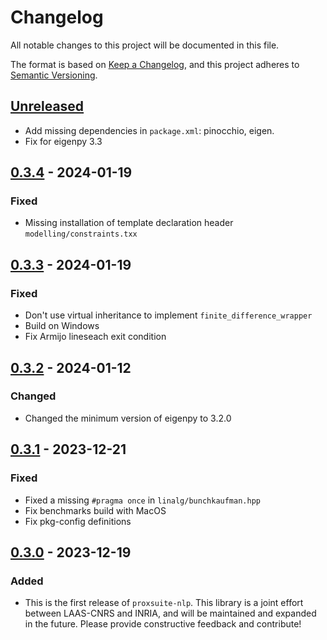 # Changelog

All notable changes to this project will be documented in this file.

The format is based on [Keep a Changelog](https://keepachangelog.com/en/1.0.0/),
and this project adheres to [Semantic Versioning](https://semver.org/spec/v2.0.0.html).

## [Unreleased]

* Add missing dependencies in `package.xml`: pinocchio, eigen.
* Fix for eigenpy 3.3

## [0.3.4] - 2024-01-19

### Fixed

* Missing installation of template declaration header `modelling/constraints.txx`

## [0.3.3] - 2024-01-19

### Fixed

* Don't use virtual inheritance to implement `finite_difference_wrapper`
* Build on Windows
* Fix Armijo lineseach exit condition

## [0.3.2] - 2024-01-12

### Changed

* Changed the minimum version of eigenpy to 3.2.0

## [0.3.1] - 2023-12-21

### Fixed

* Fixed a missing `#pragma once` in `linalg/bunchkaufman.hpp`
* Fix benchmarks build with MacOS
* Fix pkg-config definitions

## [0.3.0] - 2023-12-19

### Added

* This is the first release of `proxsuite-nlp`. This library is a joint effort between LAAS-CNRS and INRIA, and will be maintained and expanded in the future. Please provide constructive feedback and contribute!

[Unreleased]: https://github.com/Simple-Robotics/proxsuite-nlp/compare/v0.3.4...HEAD
[0.3.4]: https://github.com/Simple-Robotics/proxsuite-nlp/compare/v0.3.3...v0.3.4
[0.3.3]: https://github.com/Simple-Robotics/proxsuite-nlp/compare/v0.3.2...v0.3.3
[0.3.2]: https://github.com/Simple-Robotics/proxsuite-nlp/compare/v0.3.1...v0.3.2
[0.3.1]: https://github.com/Simple-Robotics/proxsuite-nlp/compare/v0.3.0...v0.3.1
[0.3.0]: https://github.com/Simple-Robotics/proxsuite-nlp/releases/tag/v0.3.0
